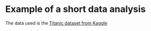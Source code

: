 # Example of a short data analysis 

The data used is the [Titanic dataset from Kaggle](https://www.kaggle.com/c/titanic/)
